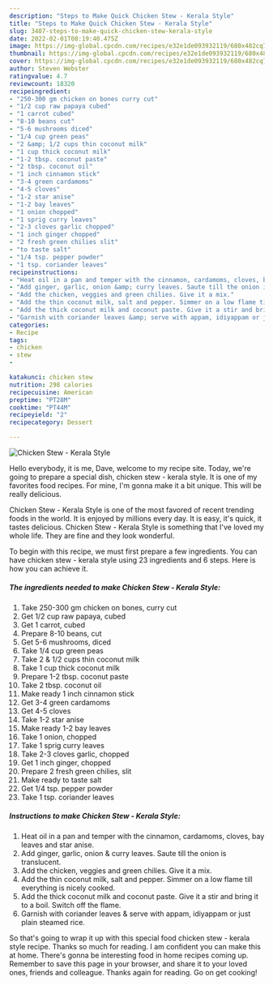 ```yaml
---
description: "Steps to Make Quick Chicken Stew - Kerala Style"
title: "Steps to Make Quick Chicken Stew - Kerala Style"
slug: 3407-steps-to-make-quick-chicken-stew-kerala-style
date: 2022-02-01T08:19:40.475Z
image: https://img-global.cpcdn.com/recipes/e32e1de093932119/680x482cq70/chicken-stew-kerala-style-recipe-main-photo.jpg
thumbnail: https://img-global.cpcdn.com/recipes/e32e1de093932119/680x482cq70/chicken-stew-kerala-style-recipe-main-photo.jpg
cover: https://img-global.cpcdn.com/recipes/e32e1de093932119/680x482cq70/chicken-stew-kerala-style-recipe-main-photo.jpg
author: Steven Webster
ratingvalue: 4.7
reviewcount: 18320
recipeingredient:
- "250-300 gm chicken on bones curry cut"
- "1/2 cup raw papaya cubed"
- "1 carrot cubed"
- "8-10 beans cut"
- "5-6 mushrooms diced"
- "1/4 cup green peas"
- "2 &amp; 1/2 cups thin coconut milk"
- "1 cup thick coconut milk"
- "1-2 tbsp. coconut paste"
- "2 tbsp. coconut oil"
- "1 inch cinnamon stick"
- "3-4 green cardamoms"
- "4-5 cloves"
- "1-2 star anise"
- "1-2 bay leaves"
- "1 onion chopped"
- "1 sprig curry leaves"
- "2-3 cloves garlic chopped"
- "1 inch ginger chopped"
- "2 fresh green chilies slit"
- "to taste salt"
- "1/4 tsp. pepper powder"
- "1 tsp. coriander leaves"
recipeinstructions:
- "Heat oil in a pan and temper with the cinnamon, cardamoms, cloves, bay leaves and star anise."
- "Add ginger, garlic, onion &amp; curry leaves. Saute till the onion is translucent."
- "Add the chicken, veggies and green chilies. Give it a mix."
- "Add the thin coconut milk, salt and pepper. Simmer on a low flame till everything is nicely cooked."
- "Add the thick coconut milk and coconut paste. Give it a stir and bring it to a boil. Switch off the flame."
- "Garnish with coriander leaves &amp; serve with appam, idiyappam or just plain steamed rice."
categories:
- Recipe
tags:
- chicken
- stew
- 

katakunci: chicken stew  
nutrition: 298 calories
recipecuisine: American
preptime: "PT28M"
cooktime: "PT44M"
recipeyield: "2"
recipecategory: Dessert

---
```



![Chicken Stew - Kerala Style](https://img-global.cpcdn.com/recipes/e32e1de093932119/680x482cq70/chicken-stew-kerala-style-recipe-main-photo.jpg)

Hello everybody, it is me, Dave, welcome to my recipe site. Today, we're going to prepare a special dish, chicken stew - kerala style. It is one of my favorites food recipes. For mine, I'm gonna make it a bit unique. This will be really delicious.

Chicken Stew - Kerala Style is one of the most favored of recent trending foods in the world. It is enjoyed by millions every day. It is easy, it's quick, it tastes delicious. Chicken Stew - Kerala Style is something that I've loved my whole life. They are fine and they look wonderful.




To begin with this recipe, we must first prepare a few ingredients. You can have chicken stew - kerala style using 23 ingredients and 6 steps. Here is how you can achieve it.

<!--inarticleads1-->

##### The ingredients needed to make Chicken Stew - Kerala Style:

1. Take 250-300 gm chicken on bones, curry cut
1. Get 1/2 cup raw papaya, cubed
1. Get 1 carrot, cubed
1. Prepare 8-10 beans, cut
1. Get 5-6 mushrooms, diced
1. Take 1/4 cup green peas
1. Take 2 &amp; 1/2 cups thin coconut milk
1. Take 1 cup thick coconut milk
1. Prepare 1-2 tbsp. coconut paste
1. Take 2 tbsp. coconut oil
1. Make ready 1 inch cinnamon stick
1. Get 3-4 green cardamoms
1. Get 4-5 cloves
1. Take 1-2 star anise
1. Make ready 1-2 bay leaves
1. Take 1 onion, chopped
1. Take 1 sprig curry leaves
1. Take 2-3 cloves garlic, chopped
1. Get 1 inch ginger, chopped
1. Prepare 2 fresh green chilies, slit
1. Make ready to taste salt
1. Get 1/4 tsp. pepper powder
1. Take 1 tsp. coriander leaves




<!--inarticleads2-->

##### Instructions to make Chicken Stew - Kerala Style:

1. Heat oil in a pan and temper with the cinnamon, cardamoms, cloves, bay leaves and star anise.
1. Add ginger, garlic, onion &amp; curry leaves. Saute till the onion is translucent.
1. Add the chicken, veggies and green chilies. Give it a mix.
1. Add the thin coconut milk, salt and pepper. Simmer on a low flame till everything is nicely cooked.
1. Add the thick coconut milk and coconut paste. Give it a stir and bring it to a boil. Switch off the flame.
1. Garnish with coriander leaves &amp; serve with appam, idiyappam or just plain steamed rice.




So that's going to wrap it up with this special food chicken stew - kerala style recipe. Thanks so much for reading. I am confident you can make this at home. There's gonna be interesting food in home recipes coming up. Remember to save this page in your browser, and share it to your loved ones, friends and colleague. Thanks again for reading. Go on get cooking!
